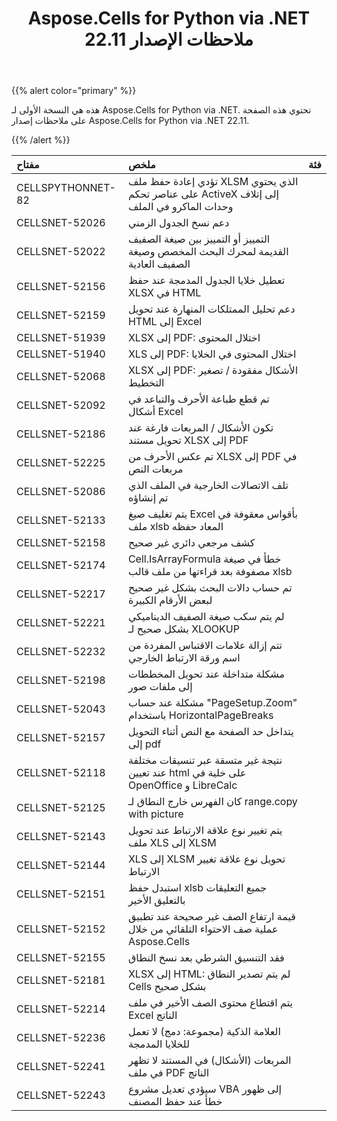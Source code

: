 ﻿---
title: Aspose.Cells for Python via .NET 22.11 ملاحظات الإصدار
type: docs
weight: 6
url: /ar/python-net/aspose-cells-for-python-net-22-11-release-notes/
---
{{% alert color="primary" %}} 

هذه هي النسخة الأولى لـ Aspose.Cells for Python via .NET.
تحتوي هذه الصفحة على ملاحظات إصدار Aspose.Cells for Python via .NET 22.11.

{{% /alert %}} 

|**مفتاح**|**ملخص**|**فئة**|
|:- |:- |:- |
|CELLSPYTHONNET-82|تؤدي إعادة حفظ ملف XLSM الذي يحتوي على عناصر تحكم ActiveX إلى إتلاف وحدات الماكرو في الملف|
|CELLSNET-52026|دعم نسخ الجدول الزمني|
|CELLSNET-52022|التمييز أو التمييز بين صيغة الصفيف القديمة لمحرك البحث المخصص وصيغة الصفيف العادية|
|CELLSNET-52156|تعطيل خلايا الجدول المدمجة عند حفظ XLSX في HTML|
|CELLSNET-52159|دعم تحليل الممتلكات المنهارة عند تحويل HTML إلى Excel|
|CELLSNET-51939|XLSX إلى PDF: اختلال المحتوى|
|CELLSNET-51940|XLS إلى PDF: اختلال المحتوى في الخلايا|
|CELLSNET-52068|XLSX إلى PDF: الأشكال مفقودة / تصغير التخطيط|
|CELLSNET-52092|تم قطع طباعة الأحرف والتباعد في أشكال Excel|
|CELLSNET-52186|تكون الأشكال / المربعات فارغة عند تحويل مستند XLSX إلى PDF|
|CELLSNET-52225|تم عكس الأحرف من XLSX إلى PDF في مربعات النص|
|CELLSNET-52086|تلف الاتصالات الخارجية في الملف الذي تم إنشاؤه|
|CELLSNET-52133|يتم تغليف صيغ Excel بأقواس معقوفة في ملف xlsb المعاد حفظه|
|CELLSNET-52158|كشف مرجعي دائري غير صحيح|
|CELLSNET-52174|Cell.IsArrayFormula خطأ في صيغة مصفوفة بعد قراءتها من ملف قالب xlsb|
|CELLSNET-52217|تم حساب دالات البحث بشكل غير صحيح لبعض الأرقام الكبيرة|
|CELLSNET-52221|لم يتم سكب صيغة الصفيف الديناميكي بشكل صحيح لـ XLOOKUP|
|CELLSNET-52232|تتم إزالة علامات الاقتباس المفردة من اسم ورقة الارتباط الخارجي|
|CELLSNET-52198|مشكلة متداخلة عند تحويل المخططات إلى ملفات صور|
|CELLSNET-52043|مشكلة عند حساب "PageSetup.Zoom" باستخدام HorizontalPageBreaks|
|CELLSNET-52157|يتداخل حد الصفحة مع النص أثناء التحويل إلى pdf|
|CELLSNET-52118|نتيجة غير متسقة عبر تنسيقات مختلفة عند تعيين html على خلية في OpenOffice و LibreCalc|
|CELLSNET-52125|كان الفهرس خارج النطاق لـ range.copy with picture|
|CELLSNET-52143| يتم تغيير نوع علاقة الارتباط عند تحويل ملف XLS إلى XLSM|
|CELLSNET-52144|XLS إلى XLSM تحويل نوع علاقة تغيير الارتباط|
|CELLSNET-52151|استبدل حفظ xlsb جميع التعليقات بالتعليق الأخير|
|CELLSNET-52152|قيمة ارتفاع الصف غير صحيحة عند تطبيق عملية صف الاحتواء التلقائي من خلال Aspose.Cells|
|CELLSNET-52155|فقد التنسيق الشرطي بعد نسخ النطاق|
|CELLSNET-52181|XLSX إلى HTML: لم يتم تصدير النطاق Cells بشكل صحيح|
|CELLSNET-52214|يتم اقتطاع محتوى الصف الأخير في ملف Excel الناتج|
|CELLSNET-52236| العلامة الذكية (مجموعة: دمج) لا تعمل للخلايا المدمجة|
|CELLSNET-52241|المربعات (الأشكال) في المستند لا تظهر في ملف PDF الناتج|
|CELLSNET-52243|سيؤدي تعديل مشروع VBA إلى ظهور خطأ عند حفظ المصنف|
